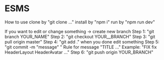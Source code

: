 # ESMS

How to use
  clone by "git clone ..."
  install by "npm i"
  run by "npm run dev"

If you want to edit or change something -> create new branch
  Step 1: "git branch YOUR_NAME"
  Step 2: "git checkout YOUR__BRANCH"
  Step 3: "git pull origin master"
  Step 4: "git add ." when you done edit something
  Step 5: "git commit -m "message" "
      Rule for message "TITLE ..."
          Example: "FIX fix HeaderLayout HeaderAvatar ..."
  Step 6: "git push origin YOUR_BRANCH"


